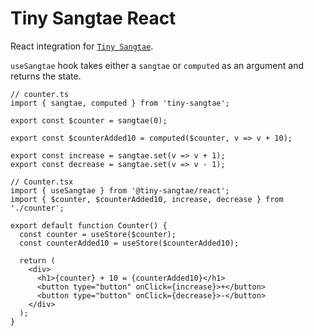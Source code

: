 # Tiny Sangtae React

React integration for [`Tiny Sangtae`](https://github.com/2scent/tiny-sangtae).

`useSangtae` hook takes either a `sangtae` or `computed` as an argument and returns the state.

```tsx
// counter.ts
import { sangtae, computed } from 'tiny-sangtae';

export const $counter = sangtae(0);

export const $counterAdded10 = computed($counter, v => v + 10);

export const increase = sangtae.set(v => v + 1);
export const decrease = sangtae.set(v => v - 1);

// Counter.tsx
import { useSangtae } from '@tiny-sangtae/react';
import { $counter, $counterAdded10, increase, decrease } from './counter';

export default function Counter() {
  const counter = useStore($counter);
  const counterAdded10 = useStore($counterAdded10);

  return (
    <div>
      <h1>{counter} + 10 = {counterAdded10}</h1>
      <button type="button" onClick={increase}>+</button>
      <button type="button" onClick={decrease}>-</button>
    </div>
  );
}
```
